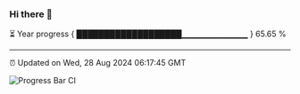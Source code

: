 ### Hi there 👋

⏳ Year progress { ███████████████████▁▁▁▁▁▁▁▁▁▁▁ } 65.65 %

---

⏰ Updated on Wed, 28 Aug 2024 06:17:45 GMT

![Progress Bar CI](https://github.com/liununu/liununu/workflows/Progress%20Bar%20CI/badge.svg)

